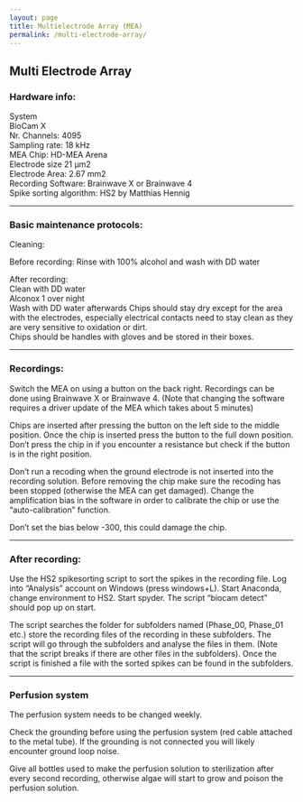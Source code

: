 ```yaml
---
layout: page
title: Multielectrode Array (MEA)
permalink: /multi-electrode-array/
---
```


## Multi Electrode Array

### Hardware info:  


System  
BioCam X  
Nr. Channels: 4095  
Sampling rate: 18 kHz  
MEA Chip: HD-MEA Arena  
Electrode size 21 µm2  
Electrode Area: 2.67 mm2  
Recording Software: Brainwave X or Brainwave 4  
Spike sorting algorithm: HS2 by Matthias Hennig  

***

### Basic maintenance protocols:

Cleaning:

Before recording:
Rinse with 100% alcohol and wash with DD water

After recording:  
Clean with DD water  
Alconox 1 over night  
Wash with DD water afterwards
Chips should stay dry except for the area with the electrodes, especially electrical contacts need to stay clean as they are very sensitive to oxidation or dirt.  
Chips should be handles with gloves and be stored in their boxes.

***

### Recordings:

Switch the MEA on using a button on the back right.
Recordings can be done using Brainwave X or Brainwave 4. (Note that changing the software requires a driver update of the MEA which takes about 5 minutes)  

Chips are inserted after pressing the button on the left side to the middle position. Once the chip is inserted press the button to the full down position. Don’t press the chip in if you encounter a resistance but check if the button is in the right position.  

Don’t run a recoding when the ground electrode is not inserted into the recording solution. Before removing the chip make sure the recoding has been stopped (otherwise the MEA can get damaged).
Change the amplification bias in the software in order to calibrate the chip or use the “auto-calibration” function.   

Don’t set the bias below -300, this could damage the chip.

***

### After recording:

Use the HS2 spikesorting script to sort the spikes in the recording file. Log into “Analysis” account on Windows (press windows+L). Start Anaconda, change environment to HS2. Start spyder. The script “biocam detect” should pop up on start.  

The script searches the folder for subfolders named (Phase_00, Phase_01 etc.) store the recording files of the recording in these subfolders. The script will go through the subfolders and analyse the files in them. (Note that the script breaks if there are other files in the subfolders). Once the script is finished a file with the sorted spikes can be found in the subfolders.

***

### Perfusion system

The perfusion system needs to be changed weekly.

Check the grounding before using the perfusion system (red cable attached to the metal tube). If the grounding is not connected you will likely encounter ground loop noise.

Give all bottles used to make the perfusion solution to sterilization after every second recording, otherwise algae will start to grow and poison the perfusion solution.
